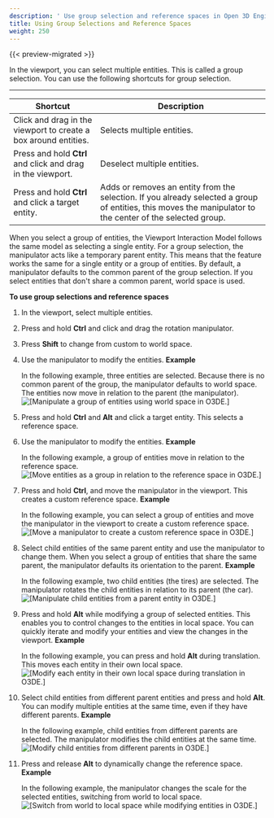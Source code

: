 ```yaml
---
description: ' Use group selection and reference spaces in Open 3D Engine. '
title: Using Group Selections and Reference Spaces
weight: 250
---
```


{{< preview-migrated >}}

In the viewport, you can select multiple entities. This is called a group selection. You can use the following shortcuts for group selection.


****

| Shortcut | Description |
| --- | --- |
| Click and drag in the viewport to create a box around entities. |  Selects multiple entities.  |
|  Press and hold **Ctrl** and click and drag in the viewport.  | Deselect multiple entities. |
|  Press and hold **Ctrl** and click a target entity.  |  Adds or removes an entity from the selection. If you already selected a group of entities, this moves the manipulator to the center of the selected group.  |

When you select a group of entities, the Viewport Interaction Model follows the same model as selecting a single entity. For a group selection, the manipulator acts like a temporary parent entity. This means that the feature works the same for a single entity or a group of entities. By default, a manipulator defaults to the common parent of the group selection. If you select entities that don't share a common parent, world space is used.

**To use group selections and reference spaces**

1. In the viewport, select multiple entities.

1. Press and hold **Ctrl** and click and drag the rotation manipulator.

1. Press **Shift** to change from custom to world space.

1. Use the manipulator to modify the entities.
**Example**

   In the following example, three entities are selected. Because there is no common parent of the group, the manipulator defaults to world space. The entities now move in relation to the parent (the manipulator).
![\[Manipulate a group of entities using world space in O3DE.\]](/images/user-guide/viewportinteractionmodel/viewport-selection-model-6.gif)

1. Press and hold **Ctrl** and **Alt** and click a target entity. This selects a reference space.

1. Use the manipulator to modify the entities.
**Example**

   In the following example, a group of entities move in relation to the reference space.
![\[Move entities as a group in relation to the reference space in O3DE.\]](/images/shared/viewport-selection-model-7.gif)

1. Press and hold **Ctrl**, and move the manipulator in the viewport. This creates a custom reference space.
**Example**

   In the following example, you can select a group of entities and move the manipulator in the viewport to create a custom reference space.
![\[Move a manipulator to create a custom reference space in O3DE.\]](/images/user-guide/viewportinteractionmodel/viewport-selection-model-8.gif)

1. Select child entities of the same parent entity and use the manipulator to change them. When you select a group of entities that share the same parent, the manipulator defaults its orientation to the parent.
**Example**

   In the following example, two child entities (the tires) are selected. The manipulator rotates the child entities in relation to its parent (the car).
![\[Manipulate child entities from a parent entity in O3DE.\]](/images/user-guide/viewportinteractionmodel/viewport-selection-model-9.gif)

1. Press and hold **Alt** while modifying a group of selected entities. This enables you to control changes to the entities in local space. You can quickly iterate and modify your entities and view the changes in the viewport.
**Example**

   In the following example, you can press and hold **Alt** during translation. This moves each entity in their own local space.
![\[Modify each entity in their own local space during translation in O3DE.\]](/images/user-guide/viewportinteractionmodel/viewport-selection-model-10.gif)

1. Select child entities from different parent entities and press and hold **Alt**. You can modify multiple entities at the same time, even if they have different parents.
**Example**

   In the following example, child entities from different parents are selected. The manipulator modifies the child entities at the same time.
![\[Modify child entities from different parents in O3DE.\]](/images/user-guide/viewportinteractionmodel/viewport-selection-model-11.gif)

1. Press and release **Alt** to dynamically change the reference space.
**Example**

   In the following example, the manipulator changes the scale for the selected entities, switching from world to local space.
![\[Switch from world to local space while modifying entities in O3DE.\]](/images/user-guide/viewportinteractionmodel/viewport-selection-model-12.gif)
